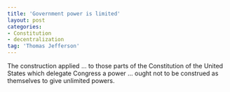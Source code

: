 ```yaml
---
title: 'Government power is limited'
layout: post
categories:
- Constitution
- decentralization
tag: 'Thomas Jefferson'
---
```


The construction applied ... to those parts of the Constitution of the United States which delegate Congress a power ... ought not to be construed as themselves to give unlimited powers.